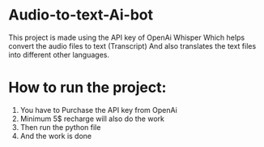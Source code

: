 # Audio-to-text-Ai-bot

This project is made using the API key of OpenAi Whisper 
Which helps convert the audio files to text (Transcript)
And also translates the text files into different other languages.

# How to run the project:
1) You have to Purchase the API key from OpenAi
2) Minimum 5$ recharge will also do the work
3) Then run the python file
4) And the work is done

